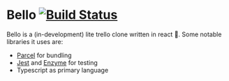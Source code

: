 # Bello [![Build Status](https://travis-ci.org/akagr/bello-react.svg?branch=master)](https://travis-ci.org/akagr/bello-react)

Bello is a (in-development) lite trello clone written in react 💯. Some notable libraries it uses are:

* [Parcel][parcel-link] for bundling
* [Jest][jest-link] and [Enzyme][enzyme-link] for testing
* Typescript as primary language

[jest-link]: http://facebook.github.io/jest/
[enzyme-link]: http://airbnb.io/enzyme/
[parcel-link]: https://parceljs.org
